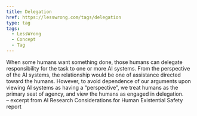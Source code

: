 ```yaml
---
title: Delegation
href: https://lesswrong.com/tags/delegation
type: tag
tags:
  - LessWrong
  - Concept
  - Tag
---
```


When some humans want something done, those humans can delegate responsibility for the task to one or more AI systems. From the perspective of the AI systems, the relationship would be one of assistance directed toward the humans. However, to avoid dependence of our arguments upon viewing AI systems as having a “perspective”, we treat humans as the primary seat of agency, and view the humans as engaged in delegation.  
– excerpt from AI Research Considerations for Human Existential Safety report